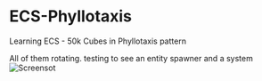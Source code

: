 # ECS-Phyllotaxis
Learning ECS - 50k Cubes in Phyllotaxis pattern

All of them rotating. testing to see an entity spawner and a system
![Screensot](https://i.imgur.com/uehHsJs.png)
